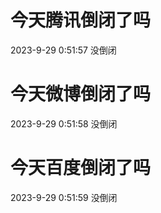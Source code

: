 # 今天腾讯倒闭了吗

2023-9-29 0:51:57 没倒闭

# 今天微博倒闭了吗

2023-9-29 0:51:58 没倒闭

# 今天百度倒闭了吗

2023-9-29 0:51:59 没倒闭

